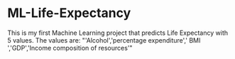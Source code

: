# ML-Life-Expectancy
This is my first Machine Learning project that predicts Life Expectancy with 5 values.
The values are: "'Alcohol','percentage expenditure',' BMI ','GDP','Income composition of resources'"
